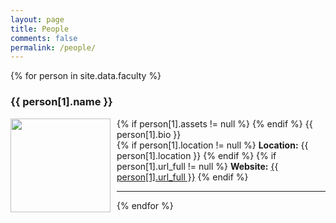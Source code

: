 ```yaml
---
layout: page
title: People
comments: false
permalink: /people/
---
```


<head>
<style> 
img {
}
  .left {
    float: left;
    padding: 0 10px 0 0;
  }
</style>
</head>

<div id="people">
  {% for person in site.data.faculty %}
  <h3 id="{{ username }}">{{ person[1].name }}</h3>
  <p align="left">
    {% if person[1].assets != null %}
      <img src="{{ person[1].assets | absolute_url }}" width="160" height="150" class="left" />
    {% endif %}
    {{ person[1].bio }}<br />
    {% if person[1].location != null %}
      <strong>Location:</strong> {{ person[1].location }}
    {% endif %}
    {% if person[1].url_full != null %}
      <strong>Website:</strong> <a href="{{ person[1].url_full }}">{{ person[1].url_full }}</a>
    {% endif %}
  </p>
  <hr>
  {% endfor %}
</div>
